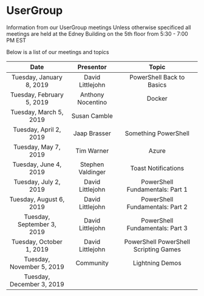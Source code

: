# UserGroup

Information from our UserGroup meetings
Unless otherwise specificed all meetings are held at the Edney Building on the 5th floor from 5:30 - 7:00 PM EST

Below is a list of our meetings and topics

| Date        | Presentor           | Topic  |
| :-------------: |:-------------:| :-----:|
|Tuesday, January 8, 2019|David Littlejohn|PowerShell Back to Basics|
|Tuesday, February 5, 2019|Anthony Nocentino|Docker|
|Tuesday, March 5, 2019|Susan Camble||
|Tuesday, April 2, 2019|Jaap Brasser|Something PowerShell|
|Tuesday, May 7, 2019|Tim Warner|Azure|
|Tuesday, June 4, 2019|Stephen Valdinger|Toast Notifications|
|Tuesday, July 2, 2019|David Littlejohn|PowerShell Fundamentals: Part 1|
|Tuesday, August 6, 2019|David Littlejohn|PowerShell Fundamentals: Part 2|
|Tuesday, September 3, 2019|David Littlejohn|PowerShell Fundamentals: Part 3|
|Tuesday, October 1, 2019|David Littlejohn|PowerShell PowerShell Scripting Games|
|Tuesday, November 5, 2019|Community|Lightning Demos|
|Tuesday, December 3, 2019 ||
